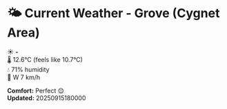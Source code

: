 # 🌤️ Current Weather - Grove (Cygnet Area)

☀️ **-**  
🌡️ 12.6°C (feels like 10.7°C)  
💧 71% humidity  
💨 W 7 km/h  

**Comfort:** Perfect 😌  
**Updated:** 20250915180000
